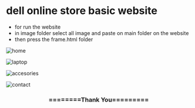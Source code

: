 # dell online store basic website

* for run the website
* in image folder select all image and paste on main folder on the website
* then press the frame.html folder

![home](https://github.com/Wasim-Afreeth-Z/dell-online-store-basic-website/assets/126801455/09b6c1cb-6e09-43c6-b87b-3a94283e6f25)

![laptop](https://github.com/Wasim-Afreeth-Z/dell-online-store-basic-website/assets/126801455/ada2a6bd-b18f-4a8d-8ab5-a8ed9cc35c5a)

![accesories](https://github.com/Wasim-Afreeth-Z/dell-online-store-basic-website/assets/126801455/95d0f870-b168-4277-90e5-4979aa4130bb)

![contact](https://github.com/Wasim-Afreeth-Z/dell-online-store-basic-website/assets/126801455/db45c478-830e-41f8-bf11-6ff66bf5e868)

<div align="center">
    <h3>========Thank You=========</h3>
</div>
